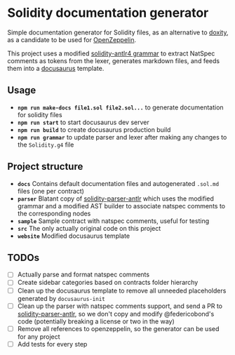# Solidity documentation generator

Simple documentation generator for Solidity files, as an alternative to [doxity](https://github.com/DigixGlobal/doxity/), as a candidate to be used for [OpenZeppelin](https://github.com/OpenZeppelin/zeppelin-solidity).

This project uses a modified [solidity-antlr4 grammar](https://github.com/solidityj/solidity-antlr4) to extract NatSpec comments as tokens from the lexer, generates markdown files, and feeds them into a [docusaurus](https://docusaurus.io/) template. 

## Usage

* **`npm run make-docs file1.sol file2.sol...`** to generate documentation for solidity files
* **`npm run start`** to start docusaurus dev server
* **`npm run build`** to create docusaurus production build
* **`npm run grammar`** to update parser and lexer after making any changes to the `Solidity.g4` file

## Project structure

* **`docs`** Contains default documentation files and autogenerated `.sol.md` files (one per contract)
* **`parser`** Blatant copy of [solidity-parser-antlr](https://github.com/federicobond/solidity-parser-antlr) which uses the modified grammar and a modified AST builder to associate natspec comments to the corresponding nodes
* **`sample`** Sample contract with natspec comments, useful for testing
* **`src`** The only actually original code on this project
* **`website`** Modified docusaurus template

## TODOs

- [ ] Actually parse and format natspec comments
- [ ] Create sidebar categories based on contracts folder hierarchy
- [ ] Clean up the docusaurus template to remove all unneeded placeholders generated by `docusaurus-init`
- [ ] Clean up the parser with natspec comments support, and send a PR to [solidity-parser-antlr](https://github.com/federicobond/solidity-parser-antlr), so we don't copy and modify @federicobond's code (potentially breaking a license or two in the way)
- [ ] Remove all references to openzeppelin, so the generator can be used for any project
- [ ] Add tests for every step